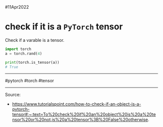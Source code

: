 #11Apr2022

# check if it is a `PyTorch` tensor
Check if a varable is a tensor.
```python
import torch
a = torch.rand(4)

print(torch.is_tensor(a))
# True
```
---

#pytorch #torch #tensor

---

Source:

- https://www.tutorialspoint.com/how-to-check-if-an-object-is-a-pytorch-tensor#:~:text=To%20check%20if%20an%20object%20is%20a%20tensor%20or%20not,is%20a%20tensor%3B%20False%20otherwise.

